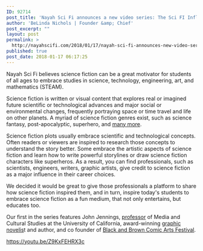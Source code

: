 ```yaml
---
ID: 92714
post_title: 'Nayah Sci Fi announces a new video series: The Sci FI Influence'
author: 'BeLinda Nichols | Founder &amp; Chief'
post_excerpt: ""
layout: post
permalink: >
  http://nayahscifi.com/2018/01/17/nayah-sci-fi-announces-new-video-series-sci-fi-influence/
published: true
post_date: 2018-01-17 06:17:25
---
```

Nayah Sci Fi believes science fiction can be a great motivator for students of all ages to embrace studies in science, technology, engineering, art, and mathematics (STEAM).

Science fiction is written or visual content that explores real or imagined future scientific or technological advances and major social or environmental changes, frequently portraying space or time travel and life on other planets. A myriad of science fiction genres exist, such as science fantasy, post-apocalyptic, superhero, and <a href="https://en.wikipedia.org/wiki/Science_fiction">many more</a>.

Science fiction plots usually embrace scientific and technological concepts. Often readers or viewers are inspired to research those concepts to understand the story better. Some embrace the artistic aspects of science fiction and learn how to write powerful storylines or draw science fiction characters like superheros. As a result, you can find professionals, such as scientists, engineers, writers, graphic artists, give credit to science fiction as a major influence in their career choices.

We decided it would be great to give those professionals a platform to share how science fiction inspired them, and in turn, inspire today's students to embrace science fiction as a fun medium, that not only entertains, but educates too.

Our first in the series features John Jennings, <a href="http://creativewriting.ucr.edu/people/Jennings/index.html">professor</a> of Media and Cultural Studies at the University of California, award-winning <a href="http://amzn.to/2FK0owJ">graphic novelis</a>t and author, and co founder of <a href="http://sfmlkday.org/bcafcon/">Black and Brown Comic Arts Festival</a>.

https://youtu.be/Z9KxFEHRX3c

&nbsp;

&nbsp;

&nbsp;

&nbsp;